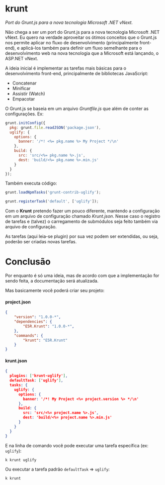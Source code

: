 krunt
=====

_Port do Grunt.js para a nova tecnologia Microsoft .NET vNext._

Não chega a ser um port do Grunt.js para a nova tecnologia Microsoft .NET vNext. Eu quero na verdade aproveitar os ótimos conceitos que o Grunt.js nos permite aplicar no fluxo de desenvolvimento (principalmente front-end), e aplicá-los também para definir um fluxo semelhante para o desenvolvimento web na nova tecnologia que a Microsoft está lançando, o ASP.NET vNext.

A ideia inicial é implementar as tarefas mais básicas para o desenvolvimento front-end, principalmente de bibliotecas JavaScript:

* Concatenar
* Minificar
* Assistir (Watch)
* Empacotar

O Grunt.js se baseia em um arquivo _Gruntfile.js_ que além de conter as configurações.
Ex:

```javascript
grunt.initConfig({
  pkg: grunt.file.readJSON('package.json'),
  uglify: {
    options: {
      banner: '/*! <%= pkg.name %> My Project */\n'
    },
    build: {
      src: 'src/<%= pkg.name %>.js',
      dest: 'build/<%= pkg.name %>.min.js'
    }
  }
});
```

Também executa código:

```javascript
grunt.loadNpmTasks('grunt-contrib-uglify');

grunt.registerTask('default', ['uglify']);
```

Com o __Krunt__ pretendo fazer um pouco diferente, mantendo a configuração em um arquivo de configuração chamado _Krunt.json_. Nesse caso o registro de tarefas e (talvez) o carregamento de submódulos seja feito também via arquivo de configuração.

As tarefas (aqui leia-se plugin) por sua vez podem ser extendidas, ou seja, poderão ser criadas novas tarefas.

Conclusão
=========

Por enquanto é só uma ideia, mas de acordo com que a implementação for sendo feita, a documentação será atualizada.

Mas basicamente você poderá criar seu projeto:

#### project.json
```json
{
    "version": "1.0.0-*",
    "dependencies": {
        "E5R.Krunt": "1.0.0-*",
    },
    "commands": {
        "krunt": "E5R.Krunt"
    }
}
```

#### krunt.json
```json
{
  plugins: ['krunt-uglify'],
  defaultTask: ['uglify'],
  tasks: {
    uglify: {
      options: {
        banner: '/*! My Project <%= project.version %> */\n'
      },
      build: {
        src: 'src/<%= project.name %>.js',
        dest: 'build/<%= project.name %>.min.js'
      }
    }
  }
}
```

E na linha de comando você pode executar uma tarefa específica (ex: `uglify`):

```bash
k krunt uglify
```

Ou executar a tarefa padrão `defaultTask` => `uglify`:
```
k krunt
```
